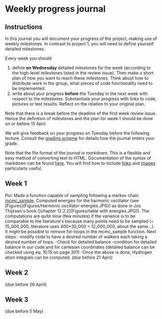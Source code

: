 # Weekly progress journal

## Instructions

In this journal you will document your progress of the project, making use of weekly milestones. In contrast to project 1, you will need to define yourself detailed milestones.

Every week you should 

1. define **on Wednesday** detailed milestones for the week (according to the
   high-level milestones listed in the review issue).
   Then make a short plan of how you want to 
   reach these milestones. Think about how to distribute work in the group, 
   what pieces of code functionality need to be implemented. 
2. write about your progress **before** the Tuesday in the next week with
   respect to the milestones. Substantiate your progress with links to code,
   pictures or test results. Reflect on the relation to your original plan.

Note that there is a break before the deadline of the first week review
issue. Hence the definition of milestones and the plan for week 1 should be
done on or before 15 April.

We will give feedback on your progress on Tuesday before the following lecture. Consult the 
[grading scheme](https://computationalphysics.quantumtinkerer.tudelft.nl/proj2-grading/) 
for details how the journal enters your grade.

Note that the file format of the journal is *markdown*. This is a flexible and easy method of 
converting text to HTML. 
Documentation of the syntax of markdown can be found 
[here](https://docs.gitlab.com/ee/user/markdown.html#gfm-extends-standard-markdown). 
You will find how to include [links](https://docs.gitlab.com/ee/user/markdown.html#links) and 
[images](https://docs.gitlab.com/ee/user/markdown.html#images) particularly
useful.

## Week 1
Pol: Made a function capable of sampling following a markov chain [mcmc_sample](https://gitlab.kwant-project.org/computational_physics/projects/Project-2---QMC_pdedalmauhugue/-/blob/master/Skeleton.py#L23). Computed energies for the harmonic oscillator (see [Figures](Figures/Harmonic oscillator energies.JPG)) as done in Jos Thijssen's book ([chapter 12.2.2](Figures/table with energies.JPG)). The computations are quite slow (few minutes) if the variance is to be comparable to the literature's because many points need to be sampled (~ 15_000_000, literature uses 400*30_000 = 12_000_000, about the same...). It might be possible to remove for-loops in the mcmc_sample function.
Next steps:
-modify code to have a desired number of walkers each taking a desired number of hops.
-Check for detailed balance
    -condition for detailed balance in our code and for cartesian coordinates (detailed balance can be checked using eq. 10.15 on page 301)
-Once the above is done, Hydrogen atom integrals can be computed.
(due before 21 April)


## Week 2
(due before 28 April)


## Week 3
(due before 5 May)


